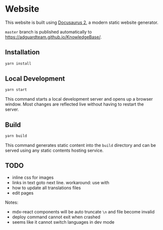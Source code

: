 # Website

This website is built using [Docusaurus 2](https://docusaurus.io/), a modern static website generator.

`master` branch is published automatically to https://adguardteam.github.io/KnowledgeBase/.

## Installation

```sh
yarn install
```

## Local Development

```sh
yarn start
```

This command starts a local development server and opens up a browser window. Most changes are reflected live without having to restart the server.

## Build

```sh
yarn build
```

This command generates static content into the `build` directory and can be served using any static contents hosting service.

## TODO

- inline css for images
- links in text goto next line. workaround: use with <br/>
- how to update all translations files
- edit pages

Notes:

- mdx-react components will be auto truncate `\n` and file become invalid
- deploy command cannot exit when crashed
- seems like it cannot switch languages in dev mode
